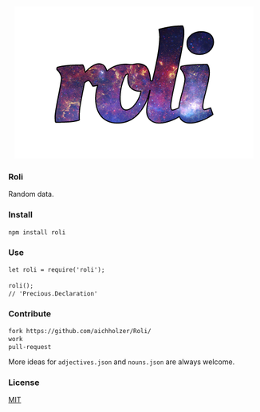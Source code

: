 <p align="center">
	<a href="https://github.com/aichholzer/Roli"><img src="media/roli.png" alt="roli" /></a>
</p>

### Roli
Random data.


### Install
```
npm install roli
```


### Use
```
let roli = require('roli');

roli();
// 'Precious.Declaration'
```


### Contribute
```
fork https://github.com/aichholzer/Roli/
work
pull-request
```

More ideas for `adjectives.json` and `nouns.json` are always welcome.


### License

[MIT](https://github.com/aichholzer/Roli/blob/master/LICENSE)
